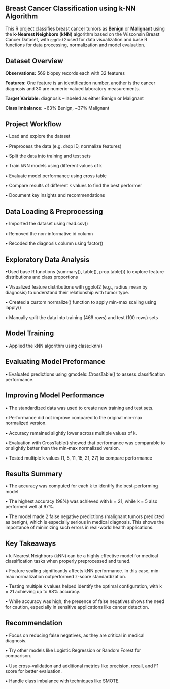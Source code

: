 ## Breast Cancer Classification using k-NN Algorithm
This R project classifies breast cancer tumors as **Benign** or **Malignant** using the **k-Nearest Neighbors (kNN)** algorithm based on the Wisconsin Breast Cancer Dataset, with `ggplot2` used for data visualization and base R functions for data processing, normalization and model evaluation.

## Dataset Overview
**Observations:** 569 biopsy records each with 32 features

**Features:** One feature is an identification number, another is the cancer diagnosis and 30 are numeric-valued laboratory measurements.

**Target Variable:** diagnosis – labeled as either Benign or Malignant

**Class Imbalance:** ~63% Benign, ~37% Malignant

## Project Workflow
• Load and explore the dataset

• Preprocess the data (e.g. drop ID, normalize features)

• Split the data into training and test sets

• Train kNN models using different values of k

• Evaluate model performance using cross table

• Compare results of different k values to find the best performer

• Document key insights and recommendations

## Data Loading & Preprocessing
• Imported the dataset using read.csv()

• Removed the non-informative id column

• Recoded the diagnosis column using factor()

## Exploratory Data Analysis
•Used base R functions (summary(), table(), prop.table()) to explore feature distributions and class proportions

• Visualized feature distributions with ggplot2 (e.g., radius_mean by diagnosis) to understand their relationship with tumor type.

• Created a custom normalize() function to apply min-max scaling using lapply()

• Manually split the data into training (469 rows) and test (100 rows) sets

## Model Training 
• Applied the kNN algorithm using class::knn()

## Evaluating Model Preformance
• Evaluated predictions using gmodels::CrossTable() to assess classification performance.

## Improving Model Performance
• The standardized data was used to create new training and test sets.

• Performance did not improve compared to the original min-max normalized version.

• Accuracy remained slightly lower across multiple values of k. 

• Evaluation with CrossTable() showed that performance was comparable to or slightly better than the min-max normalized version.

• Tested multiple k values (1, 5, 11, 15, 21, 27) to compare performance

## Results Summary
• The accuracy was computed for each k to identify the best-performing model

• The highest accuracy (98%) was achieved with k = 21, while k = 5 also performed well at 97%.

• The model made 2 false negative predictions (malignant tumors predicted as benign), which is especially serious in medical diagnosis. This shows the importance of minimizing such errors in real-world health applications.

## Key Takeaways
• k-Nearest Neighbors (kNN) can be a highly effective model for medical classification tasks when properly preprocessed and tuned.

• Feature scaling significantly affects kNN performance. In this case, min-max normalization outperformed z-score standardization.

• Testing multiple k values helped identify the optimal configuration, with k = 21 achieving up to 98% accuracy.

• While accuracy was high, the presence of false negatives shows the need for caution, especially in sensitive applications like cancer detection.

## Recommendation
• Focus on reducing false negatives, as they are critical in medical diagnosis.

• Try other models like Logistic Regression or Random Forest for comparison.

• Use cross-validation and additional metrics like precision, recall, and F1 score for better evaluation.

• Handle class imbalance with techniques like SMOTE.
 






